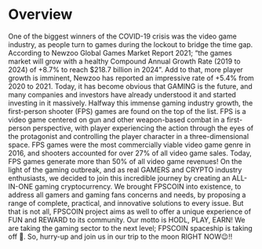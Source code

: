 # Overview 
One of the biggest winners of the COVID-19 crisis was the video game industry, as people turn to games during the lockout to bridge the time gap. According to Newzoo Global Games Market Report 2021; “the games market will grow with a healthy Compound Annual Growth Rate (2019 to 2024) of +8.7% to reach $218.7 billion in 2024”. Add to that, more player growth is imminent, Newzoo has reported an impressive rate of +5.4% from 2020 to 2021. Today, it has become obvious that GAMING is the future, and many companies and investors have already understood it and started investing in it massively.
Halfway this immense gaming industry growth, the first-person shooter (FPS) games are found on the top of the list. FPS is a video game centered on gun and other weapon-based combat in a first-person perspective, with player experiencing the action through the eyes of the protagonist and controlling the player character in a three-dimensional space.  FPS games were the most commercially viable video game genre in 2016, and shooters accounted for over 27% of all video game sales. Today, FPS games generate more than 50% of all video game revenues! 
On the light of the gaming outbreak, and as real GAMERS and CRYPTO industry enthusiasts, we decided to join this incredible journey by creating an ALL-IN-ONE gaming cryptocurrency. We brought FPSCOIN into existence, to address all gamers and gaming fans concerns and needs, by proposing a range of complete, practical, and innovative solutions to every issue. But that is not all, FPSCOIN project aims as well to offer a unique experience of FUN and REWARD to its community. Our motto is HODL, PLAY, EARN!
We are taking the gaming sector to the next level; FPSCOIN spaceship is taking off 🚀. So, hurry-up and join us in our trip to the moon RIGHT NOW😉!!

